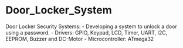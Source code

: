 # Door_Locker_System
Door Locker Security Systems: - Developing a system to unlock a door using a password. - Drivers: GPIO, Keypad, LCD, Timer, UART, I2C, EEPROM, Buzzer and DC-Motor - Microcontroller: ATmega32
